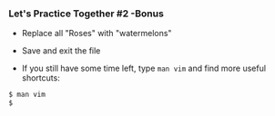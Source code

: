 ### Let's Practice Together \#2 -Bonus

- Replace all "Roses" with "watermelons"
- Save and exit the file

- If you still have some time left, type `man vim` and find more useful shortcuts:

```python
$ man vim
$
```
